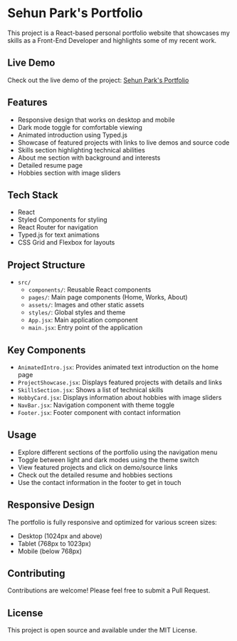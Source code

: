 # Sehun Park's Portfolio

This project is a React-based personal portfolio website that showcases my skills as a Front-End Developer and highlights some of my recent work.

## Live Demo

Check out the live demo of the project: [Sehun Park's Portfolio](https://sehundpark.netlify.app/)

## Features

- Responsive design that works on desktop and mobile
- Dark mode toggle for comfortable viewing
- Animated introduction using Typed.js
- Showcase of featured projects with links to live demos and source code
- Skills section highlighting technical abilities
- About me section with background and interests
- Detailed resume page
- Hobbies section with image sliders

## Tech Stack

- React
- Styled Components for styling
- React Router for navigation
- Typed.js for text animations
- CSS Grid and Flexbox for layouts

## Project Structure

- `src/`
  - `components/`: Reusable React components
  - `pages/`: Main page components (Home, Works, About)
  - `assets/`: Images and other static assets
  - `styles/`: Global styles and theme
  - `App.jsx`: Main application component
  - `main.jsx`: Entry point of the application

## Key Components

- `AnimatedIntro.jsx`: Provides animated text introduction on the home page
- `ProjectShowcase.jsx`: Displays featured projects with details and links
- `SkillsSection.jsx`: Shows a list of technical skills
- `HobbyCard.jsx`: Displays information about hobbies with image sliders
- `NavBar.jsx`: Navigation component with theme toggle
- `Footer.jsx`: Footer component with contact information

## Usage

- Explore different sections of the portfolio using the navigation menu
- Toggle between light and dark modes using the theme switch
- View featured projects and click on demo/source links
- Check out the detailed resume and hobbies sections
- Use the contact information in the footer to get in touch

## Responsive Design

The portfolio is fully responsive and optimized for various screen sizes:

- Desktop (1024px and above)
- Tablet (768px to 1023px)
- Mobile (below 768px)

## Contributing

Contributions are welcome! Please feel free to submit a Pull Request.

## License

This project is open source and available under the MIT License.
